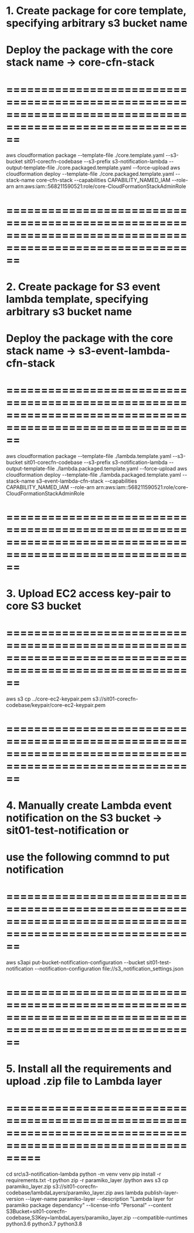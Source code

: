 # 1. Create package for core template, specifying arbitrary s3 bucket name
#    Deploy the package with the core stack name -> core-cfn-stack
#    ==========================================================================================================
aws cloudformation package --template-file ./core.template.yaml --s3-bucket sit01-corecfn-codebase --s3-prefix s3-notification-lambda --output-template-file ./core.packaged.template.yaml --force-upload
aws cloudformation deploy --template-file ./core.packaged.template.yaml --stack-name core-cfn-stack --capabilities CAPABILITY_NAMED_IAM --role-arn arn:aws:iam::568211590521:role/core-CloudFormationStackAdminRole
#    ==========================================================================================================

# 2. Create package for S3 event lambda template, specifying arbitrary s3 bucket name
#    Deploy the package with the core stack name -> s3-event-lambda-cfn-stack
#    ==========================================================================================================
aws cloudformation package --template-file ./lambda.template.yaml --s3-bucket sit01-corecfn-codebase --s3-prefix s3-notification-lambda --output-template-file ./lambda.packaged.template.yaml --force-upload
aws cloudformation deploy --template-file ./lambda.packaged.template.yaml --stack-name s3-event-lambda-cfn-stack --capabilities CAPABILITY_NAMED_IAM --role-arn arn:aws:iam::568211590521:role/core-CloudFormationStackAdminRole
#    ==========================================================================================================

# 3. Upload EC2 access key-pair to core S3 bucket
#    ==========================================================================================================
aws s3 cp ../core-ec2-keypair.pem s3://sit01-corecfn-codebase/keypair/core-ec2-keypair.pem
#    ==========================================================================================================

# 4. Manually create Lambda event notification on the S3 bucket -> sit01-test-notification or 
#    use the following commnd to put notification
#    ==========================================================================================================
aws s3api put-bucket-notification-configuration --bucket sit01-test-notification --notification-configuration file://s3_notification_settings.json
#    ==========================================================================================================

# 5. Install all the requirements and upload .zip file to Lambda layer
#    =============================================================================================================
cd src\s3-notification-lambda
python -m venv venv
pip install -r requirements.txt -t python
zip -r paramiko_layer /python
aws s3 cp paramiko_layer.zip s3://sit01-corecfn-codebase/lambdaLayers/paramiko_layer.zip
aws lambda publish-layer-version --layer-name paramiko-layer --description "Lambda layer for paramiko package dependancy" --license-info "Personal" --content S3Bucket=sit01-corecfn-codebase,S3Key=lambdaLayers/paramiko_layer.zip --compatible-runtimes python3.6 python3.7 python3.8